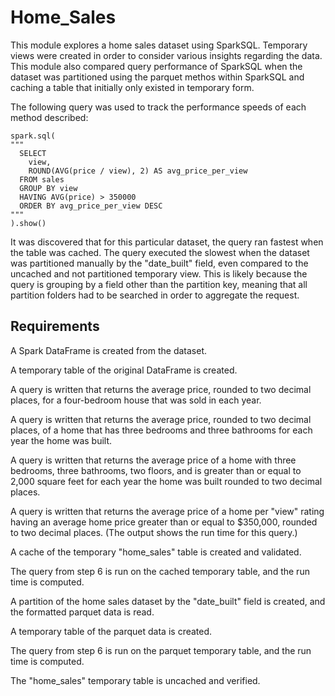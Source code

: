 # Home_Sales
This module explores a home sales dataset using SparkSQL. Temporary views were created in order to consider various insights regarding the data. This module also compared query performance of SparkSQL when the dataset was partitioned using the parquet methos within SparkSQL and caching a table that initially only existed in temporary form. 

The following query was used to track the performance speeds of each method described:
```
spark.sql(
"""
  SELECT
    view, 
    ROUND(AVG(price / view), 2) AS avg_price_per_view
  FROM sales
  GROUP BY view
  HAVING AVG(price) > 350000
  ORDER BY avg_price_per_view DESC
"""
).show()
```
It was discovered that for this particular dataset, the query ran fastest when the table was cached. The query executed the slowest when the dataset was partitioned manually by the "date_built" field, even compared to the uncached and not partitioned temporary view. This is likely because the query is grouping by a field other than the partition key, meaning that all partition folders had to be searched in order to aggregate the request.


## Requirements
A Spark DataFrame is created from the dataset.

A temporary table of the original DataFrame is created.

A query is written that returns the average price, rounded to two decimal places, for a four-bedroom house that was sold in each year.

A query is written that returns the average price, rounded to two decimal places, of a home that has three bedrooms and three bathrooms for each year the home was built.

A query is written that returns the average price of a home with three bedrooms, three bathrooms, two floors, and is greater than or equal to 2,000 square feet for each year the home was built rounded to two decimal places.

A query is written that returns the average price of a home per "view" rating having an average home price greater than or equal to $350,000, rounded to two decimal places. (The output shows the run time for this query.)

A cache of the temporary "home_sales" table is created and validated.

The query from step 6 is run on the cached temporary table, and the run time is computed.

A partition of the home sales dataset by the "date_built" field is created, and the formatted parquet data is read.

A temporary table of the parquet data is created.

The query from step 6 is run on the parquet temporary table, and the run time is computed.

The "home_sales" temporary table is uncached and verified.
